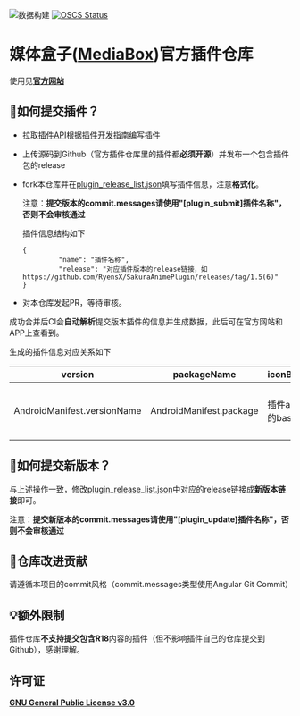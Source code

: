 ![数据构建](https://github.com/RyensX/MediaBoxPluginRepository/actions/workflows/plugin_page.yml/badge.svg)
[![OSCS Status](https://www.oscs1024.com/platform/badge/RyensX/MediaBoxPluginRepository.svg?size=small)](https://www.oscs1024.com/project/RyensX/MediaBoxPluginRepository?ref=badge_small)

# 媒体盒子([MediaBox](https://github.com/RyensX/MediaBox))官方插件仓库

使用见[**官方网站**](https://ryensx.github.io/MediaBoxPluginRepository/)

## 👏如何提交插件？

* 拉取[插件API](https://github.com/RyensX/MediaBoxPlugin)根据[插件开发指南](https://github.com/RyensX/MediaBox/wiki)编写插件

* 上传源码到Github（官方插件仓库里的插件都**必须开源**）并发布一个包含插件包的release

* fork本仓库并在[plugin_release_list.json](https://github.com/RyensX/MediaBoxPluginRepository/blob/main/plugin_release_list.json)填写插件信息，注意**格式化**。
  
  注意：**提交版本的commit.messages请使用"[plugin_submit]插件名称"，否则不会审核通过**
  
  插件信息结构如下
  
  ```
  {
           "name": "插件名称",
           "release": "对应插件版本的release链接，如https://github.com/RyensX/SakuraAnimePlugin/releases/tag/1.5(6)"
  }
  ```

* 对本仓库发起PR，等待审核。

成功合并后CI会**自动解析**提交版本插件的信息并生成数据，此后可在官方网站和APP上查看到。

生成的插件信息对应关系如下

| version                     | packageName             | iconBase64     | sourcePath       | name     | apiVersion | repoDesc           | repoUrl        |author|
| --------------------------- | ----------------------- | -------------- | ---------------- | -------- | ---------- | ------------------ | -------------- | -------------- |
| AndroidManifest.versionName | AndroidManifest.package | 插件apk图标的base64 | releaseAsset下载地址 | 插件apk应用名 | 插件API版本    | 插件对应仓库的Description | 目前是版本release链接 | 作者名，取自仓库用户名 |

## 🚀如何提交新版本？

与上述操作一致，修改[plugin_release_list.json](https://github.com/RyensX/MediaBoxPluginRepository/blob/main/plugin_release_list.json)中对应的release链接成**新版本链接**即可。

注意：**提交新版本的commit.messages请使用"[plugin_update]插件名称"，否则不会审核通过**

## 🧩仓库改进贡献

请遵循本项目的commit风格（commit.messages类型使用Angular Git Commit）

## 💡额外限制
插件仓库**不支持提交包含R18**内容的插件（但不影响插件自己的仓库提交到Github），感谢理解。

## 许可证

[**GNU General Public License v3.0**](LICENSE)

